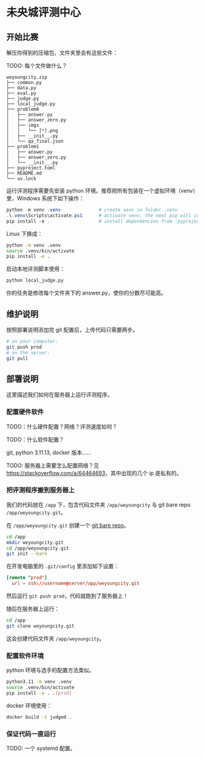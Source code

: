 # 未央城评测中心

## 开始比赛

解压你得到的压缩包，文件夹里会有这些文件：

TODO: 每个文件做什么？

```plaintext
weyoungcity.zip
├── common.py
├── data.py
├── eval.py
├── judge.py
├── local_judge.py
├── problem0
│   ├── answer.py
│   ├── answer_zero.py
│   ├── imgs
│   │   └── [*].png
│   ├── __init__.py
│   └── qa_final.json
├── problem1
│   ├── answer.py
│   ├── answer_zero.py
│   └── __init__.py
├── pyproject.toml
├── README.md
└── uv.lock
```

运行评测程序需要先安装 python 环境。推荐把所有包装在一个虚拟环境（venv）里，Windows 系统下如下操作：

```powershell
python -m venv .venv              # create venv in folder .venv
.\.venv\Scripts\activate.ps1      # activate venv, the next pip will come from .venv
pip install -e .                  # install dependencies from 'pyproject.toml' in editable mode
```

Linux 下换成：

```bash
python -m venv .venv
source .venv/bin/activate
pip install -e .
```

启动本地评测脚本使用：

```bash
python local_judge.py
```

你的任务是修改每个文件夹下的 answer.py，使你的分数尽可能高。

## 维护说明

按照部署说明添加完 git 配置后，上传代码只需要两步。

```bash
# on your computer:
git push prod
# on the server:
git pull
```

## 部署说明

这里描述我们如何在服务器上运行评测程序。

### 配置硬件软件

TODO：什么硬件配置？网络？评测速度如何？

TODO：什么软件配置？

git, python 3.11.13, docker 版本……

TODO: 服务器上需要怎么配置网络？见 <https://stackoverflow.com/a/64464693>，其中出现的几个 ip 是私有的。

### 把评测程序搬到服务器上

我们的代码放在 `/app` 下，包含代码文件夹 `/app/weyoungcity` 与 git bare repo `/app/weyoungcity.git`。

在 `/app/weyoungcity.git` 创建一个 [git bare repo](https://ratfactor.com/cards/git-bare-repos)。

```bash
cd /app
mkdir weyoungcity.git
cd /app/weyoungcity.git
git init --bare
```

在开发电脑里的 `.git/config` 里添加如下设置：

```toml
[remote "prod"]
  url = ssh://username@server/app/weyoungcity.git
```

然后运行 `git push prod`，代码就跑到了服务器上！

随后在服务器上运行：

```bash
cd /app
git clone weyoungcity.git
```

这会创建代码文件夹 `/app/weyoungcity`。

### 配置软件环境

python 环境与选手的配置方法类似。

```bash
python3.11 -m venv .venv
source .venv/bin/activate
pip install -e . .[prod]
```

docker 环境使用：

```bash
docker build -t judged .
```

### 保证代码一直运行

TODO: 一个 systemd 配置。

